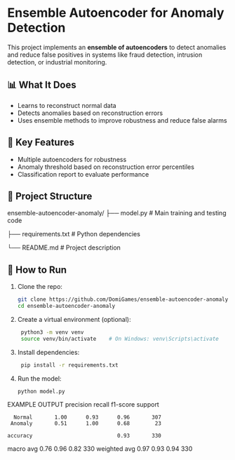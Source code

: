 
# Ensemble Autoencoder for Anomaly Detection

This project implements an **ensemble of autoencoders** to detect anomalies and reduce false positives in systems like fraud detection, intrusion detection, or industrial monitoring.

## 📊 What It Does
- Learns to reconstruct normal data
- Detects anomalies based on reconstruction errors
- Uses ensemble methods to improve robustness and reduce false alarms

## 🧠 Key Features
- Multiple autoencoders for robustness
- Anomaly threshold based on reconstruction error percentiles
- Classification report to evaluate performance

## 📁 Project Structure
ensemble-autoencoder-anomaly/
├── model.py # Main training and testing code

├── requirements.txt # Python dependencies

└── README.md # Project description

## 🚀 How to Run

1. Clone the repo:
    ```bash
    git clone https://github.com/DomiGames/ensemble-autoencoder-anomaly.git
    cd ensemble-autoencoder-anomaly
    ```

2. Create a virtual environment (optional):
   ```bash
    python3 -m venv venv
    source venv/bin/activate    # On Windows: venv\Scripts\activate
   ```

4. Install dependencies:
   ```bash
    pip install -r requirements.txt
   ```

5. Run the model:
    ```bash
    python model.py
    ```


EXAMPLE OUTPUT
              precision    recall  f1-score   support

      Normal       1.00      0.93      0.96       307
     Anomaly       0.51      1.00      0.68        23

    accuracy                           0.93       330
   macro avg       0.76      0.96      0.82       330
weighted avg       0.97      0.93      0.94       330
    

